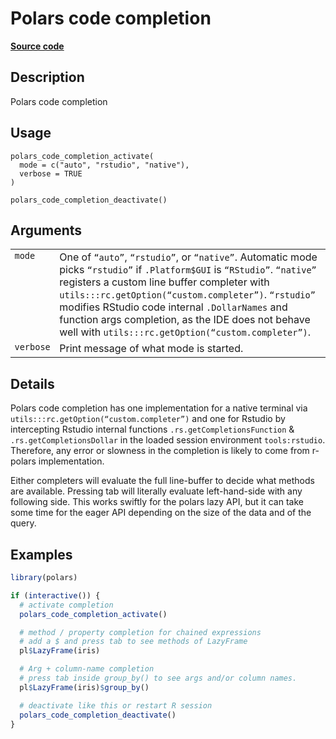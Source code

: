 

# Polars code completion

[**Source code**](https://github.com/pola-rs/r-polars/tree/main/R/autocompletion.R#L47)

## Description

Polars code completion

## Usage

<pre><code class='language-R'>polars_code_completion_activate(
  mode = c("auto", "rstudio", "native"),
  verbose = TRUE
)

polars_code_completion_deactivate()
</code></pre>

## Arguments

<table>
<tr>
<td style="white-space: nowrap; font-family: monospace; vertical-align: top">
<code id="polars_code_completion_activate_:_mode">mode</code>
</td>
<td>
One of <code>“auto”</code>, <code>“rstudio”</code>, or
<code>“native”</code>. Automatic mode picks <code>“rstudio”</code> if
<code>.Platform$GUI</code> is <code>“RStudio”</code>.
<code>“native”</code> registers a custom line buffer completer with
<code>utils:::rc.getOption(“custom.completer”)</code>.
<code>“rstudio”</code> modifies RStudio code internal
<code>.DollarNames</code> and function args completion, as the IDE does
not behave well with
<code>utils:::rc.getOption(“custom.completer”)</code>.
</td>
</tr>
<tr>
<td style="white-space: nowrap; font-family: monospace; vertical-align: top">
<code id="polars_code_completion_activate_:_verbose">verbose</code>
</td>
<td>
Print message of what mode is started.
</td>
</tr>
</table>

## Details

Polars code completion has one implementation for a native terminal via
<code>utils:::rc.getOption(“custom.completer”)</code> and one for
Rstudio by intercepting Rstudio internal functions
<code>.rs.getCompletionsFunction</code> &
<code>.rs.getCompletionsDollar</code> in the loaded session environment
<code>tools:rstudio</code>. Therefore, any error or slowness in the
completion is likely to come from r-polars implementation.

Either completers will evaluate the full line-buffer to decide what
methods are available. Pressing tab will literally evaluate
left-hand-side with any following side. This works swiftly for the
polars lazy API, but it can take some time for the eager API depending
on the size of the data and of the query.

## Examples

``` r
library(polars)

if (interactive()) {
  # activate completion
  polars_code_completion_activate()

  # method / property completion for chained expressions
  # add a $ and press tab to see methods of LazyFrame
  pl$LazyFrame(iris)

  # Arg + column-name completion
  # press tab inside group_by() to see args and/or column names.
  pl$LazyFrame(iris)$group_by()

  # deactivate like this or restart R session
  polars_code_completion_deactivate()
}
```
